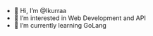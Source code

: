 - 👋 Hi, I’m @Ikurraa
- 👀 I’m interested in Web Development and API
- 🌱 I’m currently learning GoLang

<!---
Ikurraa/Ikurraa is a ✨ special ✨ repository because its `README.md` (this file) appears on your GitHub profile.
You can click the Preview link to take a look at your changes.
--->
